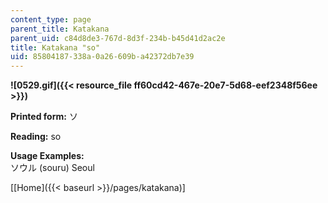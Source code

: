 ```yaml
---
content_type: page
parent_title: Katakana
parent_uid: c84d8de3-767d-8d3f-234b-b45d41d2ac2e
title: Katakana "so"
uid: 85804187-338a-0a26-609b-a42372db7e39
---
```


**![0529.gif]({{< resource_file ff60cd42-467e-20e7-5d68-eef2348f56ee >}})**

**Printed form:** ソ

**Reading:** so

**Usage Examples:**  
ソウル (souru) Seoul

\[[Home]({{< baseurl >}}/pages/katakana)\]